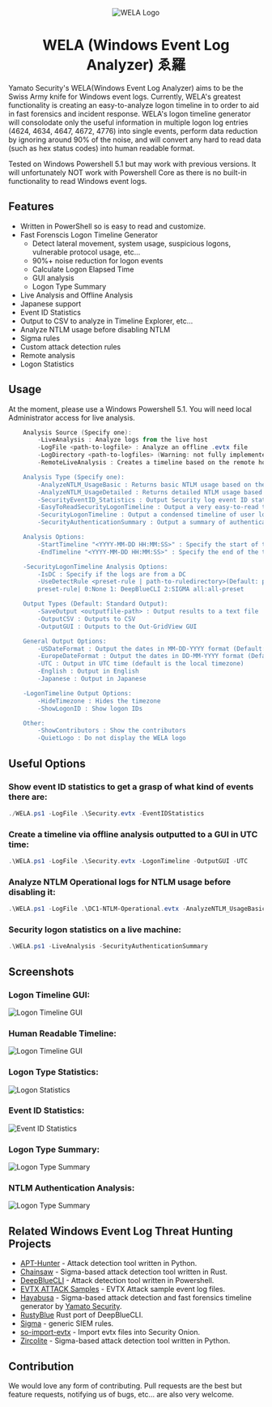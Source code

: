 <div align="center">
 <p>

  ![WELA Logo](WELA-Logo.png)
  <h1>
   WELA (Windows Event Log Analyzer) ゑ羅
  </h1>
 </p>
</div>

Yamato Security's WELA(Windows Event Log Analyzer) aims to be the Swiss Army knife for Windows event logs.
Currently, WELA's greatest functionality is creating an easy-to-analyze logon timeline in to order to aid in fast forensics and incident response.
WELA's logon timeline generator will consolodate only the useful information in multiple logon log entries (4624, 4634, 4647, 4672, 4776) into single events, perform data reduction by ignoring around 90% of the noise, and will convert any hard to read data (such as hex status codes) into human readable format.

Tested on Windows Powershell 5.1 but may work with previous versions. It will unfortunately NOT work with Powershell Core as there is no built-in functionality to read Windows event logs.

## Features

 - Written in PowerShell so is easy to read and customize.
 - Fast Forenscis Logon Timeline Generator
   - Detect lateral movement, system usage, suspicious logons, vulnerable protocol usage, etc...
   - 90%+ noise reduction for logon events
   - Calculate Logon Elapsed Time
   - GUI analysis
   - Logon Type Summary
 - Live Analysis and Offline Analysis
 - Japanese support
 - Event ID Statistics
 - Output to CSV to analyze in Timeline Explorer, etc...
 - Analyze NTLM usage before disabling NTLM
 - Sigma rules
 - Custom attack detection rules
 - Remote analysis
 - Logon Statistics

## Usage

At the moment, please use a Windows Powershell 5.1.
You will need local Administrator access for live analysis.

```powershell
    Analysis Source (Specify one):
        -LiveAnalysis : Analyze logs from the live host
        -LogFile <path-to-logfile> : Analyze an offline .evtx file
        -LogDirectory <path-to-logfiles> (Warning: not fully implemented.) : Analyze offline .evtx files
        -RemoteLiveAnalysis : Creates a timeline based on the remote host's log

    Analysis Type (Specify one):
        -AnalyzeNTLM_UsageBasic : Returns basic NTLM usage based on the NTLM Operational log
        -AnalyzeNTLM_UsageDetailed : Returns detailed NTLM usage based on the NTLM Operational log
        -SecurityEventID_Statistics : Output Security log event ID statistics
        -EasyToReadSecurityLogonTimeline : Output a very easy-to-read timeline of user logons based on the Security log
        -SecurityLogonTimeline : Output a condensed timeline of user logons based on the Security log
        -SecurityAuthenticationSummary : Output a summary of authentication events for each logon type based on the Security log

    Analysis Options:
        -StartTimeline "<YYYY-MM-DD HH:MM:SS>" : Specify the start of the timeline
        -EndTimeline "<YYYY-MM-DD HH:MM:SS>" : Specify the end of the timeline

    -SecurityLogonTimeline Analysis Options:
        -IsDC : Specify if the logs are from a DC
        -UseDetectRule <preset-rule | path-to-ruledirectory>(Default: preset-rule='0')：Specify detected event output on Rule Base
        preset-rule| 0:None 1: DeepBlueCLI 2:SIGMA all:all-preset

    Output Types (Default: Standard Output):
        -SaveOutput <outputfile-path> : Output results to a text file
        -OutputCSV : Outputs to CSV
        -OutputGUI : Outputs to the Out-GridView GUI

    General Output Options:
        -USDateFormat : Output the dates in MM-DD-YYYY format (Default: YYYY-MM-DD)
        -EuropeDateFormat : Output the dates in DD-MM-YYYY format (Default: YYYY-MM-DD)
        -UTC : Output in UTC time (default is the local timezone)
        -English : Output in English
        -Japanese : Output in Japanese

    -LogonTimeline Output Options:
        -HideTimezone : Hides the timezone
        -ShowLogonID : Show logon IDs

    Other:
        -ShowContributors : Show the contributors
        -QuietLogo : Do not display the WELA logo
```

## Useful Options

### Show event ID statistics to get a grasp of what kind of events there are:
```powershell
./WELA.ps1 -LogFile .\Security.evtx -EventIDStatistics
```

### Create a timeline via offline analysis outputted to a GUI in UTC time:
```powershell
.\WELA.ps1 -LogFile .\Security.evtx -LogonTimeline -OutputGUI -UTC
```

### Analyze NTLM Operational logs for NTLM usage before disabling it:
```powershell
.\WELA.ps1 -LogFile .\DC1-NTLM-Operational.evtx -AnalyzeNTLM_UsageBasic 
```

### Security logon statistics on a live machine:
```powershell
.\WELA.ps1 -LiveAnalysis -SecurityAuthenticationSummary
```

## Screenshots

### Logon Timeline GUI:

![Logon Timeline GUI](/Screenshots/Screenshot-LogonTimelineGUI.png)

### Human Readable Timeline:

![Logon Timeline GUI](/Screenshots/Screenshot-HumanReadableTimeline.png)

### Logon Type Statistics:

![Logon Statistics](/Screenshots/Screenshot-LogonStatistics.png)

### Event ID Statistics:

![Event ID Statistics](/Screenshots/Screenshot-EventIDStatistics.png)

### Logon Type Summary:

![Logon Type Summary](/Screenshots/Screenshot-LogonTypeSummary.png)

### NTLM Authentication Analysis:

![Logon Type Summary](/Screenshots/Screenshot-NTLM-Statistics-EN.png)

## Related Windows Event Log Threat Hunting Projects

- [APT-Hunter](https://github.com/ahmedkhlief/APT-Hunter) - Attack detection tool written in Python.
- [Chainsaw](https://github.com/countercept/chainsaw) - Sigma-based attack detection tool written in Rust.
- [DeepBlueCLI](https://github.com/sans-blue-team/DeepBlueCLI) - Attack detection tool written in Powershell.
- [EVTX ATTACK Samples](https://github.com/sbousseaden/EVTX-ATTACK-SAMPLES) - EVTX Attack sample event log files.
- [Hayabusa](https://github.com/Yamato-Security/hayabusa/blob/main/README-English.md) - Sigma-based attack detection and fast forensics timeline generator by [Yamato Security](https://github.com/Yamato-Security/).
- [RustyBlue](https://github.com/Yamato-Security/RustyBlue) Rust port of DeepBlueCLI.
- [Sigma](https://github.com/SigmaHQ/sigma) - generic SIEM rules.
- [so-import-evtx](https://docs.securityonion.net/en/2.3/so-import-evtx.html) - Import evtx files into Security Onion.
- [Zircolite](https://github.com/wagga40/Zircolite) - Sigma-based attack detection tool written in Python.

## Contribution

We would love any form of contributing. Pull requests are the best but feature requests, notifying us of bugs, etc... are also very welcome.